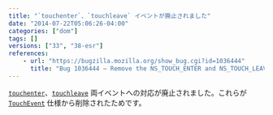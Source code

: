 ```yaml
---
title: "`touchenter`、`touchleave` イベントが廃止されました"
date: "2014-07-22T05:06:26-04:00"
categories: ["dom"]
tags: []
versions: ["33", "38-esr"]
references:
    - url: "https://bugzilla.mozilla.org/show_bug.cgi?id=1036444"
      title: "Bug 1036444 – Remove the NS_TOUCH_ENTER and NS_TOUCH_LEAVE events"
---
```

[`touchenter`](https://developer.mozilla.org/docs/Web/Reference/Events/touchenter)、[`touchleave`](https://developer.mozilla.org/docs/Web/Reference/Events/touchleave) 両イベントへの対応が廃止されました。これらが [`TouchEvent`](https://developer.mozilla.org/docs/Web/API/TouchEvent) 仕様から削除されたためです。

